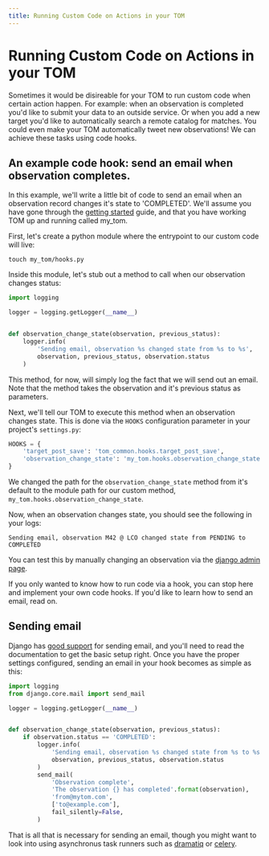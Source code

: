 ```yaml
---
title: Running Custom Code on Actions in your TOM
---
```


# Running Custom Code on Actions in your TOM

Sometimes it would be disireable for your TOM to run custom code when certain
action happen. For example: when an observation is completed you'd like to submit
your data to an outside service. Or when you add a new target you'd like to
automatically search a remote catalog for matches. You could even make your TOM
automatically tweet new observations! We can achieve these tasks
using code hooks.

## An example code hook: send an email when observation completes.

In this example, we'll write a little bit of code to send an email when an
observation record changes it's state to 'COMPLETED'. We'll assume you have gone
through the [getting started](/docs/getting_started) guide, and that you have
working TOM up and running called my_tom.

First, let's create a python module where the entrypoint to our custom code will
live:

    touch my_tom/hooks.py

Inside this module, let's stub out a method to call when our observation changes
status:

```python
import logging

logger = logging.getLogger(__name__)


def observation_change_state(observation, previous_status):
    logger.info(
        'Sending email, observation %s changed state from %s to %s',
        observation, previous_status, observation.status
    )
```

This method, for now, will simply log the fact that we will send out an email.
Note that the method takes the observation and it's previous status as parameters.

Next, we'll tell our TOM to execute this method when an observation changes state.
This is done via the `HOOKS` configuration parameter in your project's
`settings.py`:

```python
HOOKS = {
    'target_post_save': 'tom_common.hooks.target_post_save',
    'observation_change_state': 'my_tom.hooks.observation_change_state'
}
```

We changed the path for the `observation_change_state` method from it's default to
the module path for our custom method, `my_tom.hooks.observation_change_state`.

Now, when an observation changes state, you should see the following in your logs:

    Sending email, observation M42 @ LCO changed state from PENDING to COMPLETED

You can test this by manually changing an observation via the
[django admin
page](http://127.0.0.1:8000/admin/tom_observations/observationrecord/).

If you only wanted to know how to run code via a hook, you can stop here and
implement your own code hooks. If you'd like to learn how to send an email, read
on.

## Sending email

Django has [good support](https://docs.djangoproject.com/en/2.1/topics/email/)
for sending email, and you'll need to read the documentation to get the basic
setup right. Once you have the proper settings configured, sending an email in
your hook becomes as simple as this:

```python
import logging
from django.core.mail import send_mail

logger = logging.getLogger(__name__)


def observation_change_state(observation, previous_status):
    if observation.status == 'COMPLETED':
        logger.info(
            'Sending email, observation %s changed state from %s to %s',
            observation, previous_status, observation.status
        )
        send_mail(
            'Observation complete',
            'The observation {} has completed'.format(observation),
            'from@mytom.com',
            ['to@example.com'],
            fail_silently=False,
        )
```

That is all that is necessary for sending an email, though you might want to look
into using asynchronus task runners such as [dramatiq](https://dramatiq.io/) or
[celery](http://www.celeryproject.org/).
